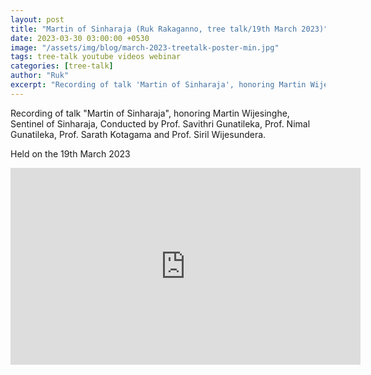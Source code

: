 ```yaml
---
layout: post
title: "Martin of Sinharaja (Ruk Rakaganno, tree talk/19th March 2023)"
date: 2023-03-30 03:00:00 +0530
image: "/assets/img/blog/march-2023-treetalk-poster-min.jpg"
tags: tree-talk youtube videos webinar
categories: [tree-talk]
author: "Ruk"
excerpt: "Recording of talk 'Martin of Sinharaja', honoring Martin Wijesinghe, Sentinel of Sinharaja"
---
```



Recording of talk "Martin of Sinharaja", honoring Martin Wijesinghe, Sentinel of Sinharaja,
Conducted by Prof. Savithri Gunatileka, Prof. Nimal Gunatileka, Prof. Sarath Kotagama and Prof. Siril Wijesundera.

Held on the 19th March 2023



<iframe width="560" height="315" src="https://www.youtube.com/embed/zB_TSwQfU9o" title="YouTube video player" frameborder="0" allow="accelerometer; autoplay; clipboard-write; encrypted-media; gyroscope; picture-in-picture; web-share" allowfullscreen></iframe>
